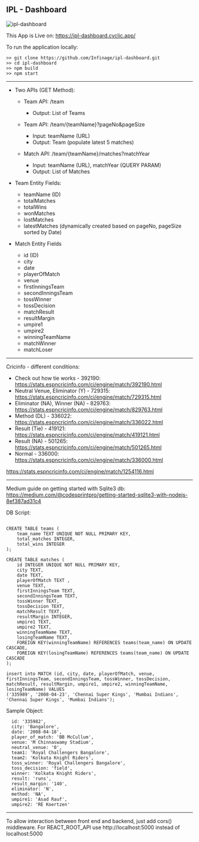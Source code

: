 ## IPL - Dashboard

![ipl-dashboard](https://ipl-dashboard.herokuapp.com/static/img/icons/android-chrome-384x384.png)

This App is Live on: https://ipl-dashboard.cyclic.app/

To run the application locally:

```
>> git clone https://github.com/Infinage/ipl-dashboard.git
>> cd ipl-dashboard
>> npm build
>> npm start
```

***

* Two APIs (GET Method):

    - Team API: /team
      - Output: List of Teams

    - Team API: /team/{teamName}?pageNo&pageSize
      - Input: teamName (URL)
      - Output: Team (populate latest 5 matches)

    - Match API: /team/{teamName}/matches?matchYear
      - Input: teamName (URL), matchYear (QUERY PARAM)
      - Output: List of Matches
      
* Team Entity Fields:
    - teamName (ID)
    - totalMatches
    - totalWins
    - wonMatches
    - lostMatches
    - latestMatches (dynamically created based on pageNo, pageSize sorted by Date)

* Match Entity Fields
    - id (ID)
    - city
    - date
    - playerOfMatch
    - venue
    - firstInningsTeam
    - secondInningsTeam
    - tossWinner
    - tossDecision
    - matchResult
    - resultMargin
    - umpire1
    - umpire2
    - winningTeamName
    - matchWinner
    - matchLoser

***

Cricinfo - different conditions:

* Check out how tie works - 392190: https://stats.espncricinfo.com/ci/engine/match/392190.html
* Neutral Venue, Eliminator (Y) - 729315: https://stats.espncricinfo.com/ci/engine/match/729315.html
* Eliminator (NA), Winner (NA) - 829763: https://stats.espncricinfo.com/ci/engine/match/829763.html
* Method (DL) - 336022: https://stats.espncricinfo.com/ci/engine/match/336022.html
* Result (Tie) - 419121: https://stats.espncricinfo.com/ci/engine/match/419121.html 
* Result (NA) - 501265: https://stats.espncricinfo.com/ci/engine/match/501265.html
* Normal - 336000: https://stats.espncricinfo.com/ci/engine/match/336000.html

https://stats.espncricinfo.com/ci/engine/match/1254116.html


***

Medium guide on getting started with Sqlite3 db: https://medium.com/@codesprintpro/getting-started-sqlite3-with-nodejs-8ef387ad31c4

DB Script:

```

CREATE TABLE teams (
    team_name TEXT UNIQUE NOT NULL PRIMARY KEY,
    total_matches INTEGER,
    total_wins INTEGER
);

CREATE TABLE matches (
    id INTEGER UNIQUE NOT NULL PRIMARY KEY,
    city TEXT,
    date TEXT,
    playerOfMatch TEXT ,
    venue TEXT,
    firstInningsTeam TEXT,
    secondInningsTeam TEXT,
    tossWinner TEXT,
    tossDecision TEXT,
    matchResult TEXT,
    resultMargin INTEGER,
    umpire1 TEXT,
    umpire2 TEXT,
    winningTeamName TEXT,
    losingTeamName TEXT,
    FOREIGN KEY(winningTeamName) REFERENCES teams(team_name) ON UPDATE CASCADE,
    FOREIGN KEY(losingTeamName) REFERENCES teams(team_name) ON UPDATE CASCADE
);

insert into MATCH (id, city, date, playerOfMatch, venue, firstInningsTeam, secondInningsTeam, tossWinner, tossDecision, matchResult, resultMargin, umpire1, umpire2, winningTeamName, losingTeamName) VALUES
('335989', '2008-04-23', 'Chennai Super Kings', 'Mumbai Indians', 'Chennai Super Kings', 'Mumbai Indians');

```

Sample Object: 

```
  id: '335982',
  city: 'Bangalore',
  date: '2008-04-18',
  player_of_match: 'BB McCullum',
  venue: 'M Chinnaswamy Stadium',
  neutral_venue: '0',
  team1: 'Royal Challengers Bangalore',
  team2: 'Kolkata Knight Riders',
  toss_winner: 'Royal Challengers Bangalore',
  toss_decision: 'field',
  winner: 'Kolkata Knight Riders',
  result: 'runs',
  result_margin: '140',
  eliminator: 'N',
  method: 'NA',
  umpire1: 'Asad Rauf',
  umpire2: 'RE Koertzen'
```

***

To allow interaction between front end and backend, just add cors() middleware. 
For REACT_ROOT_API use http://localhost:5000 instead of localhost:5000